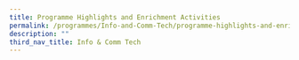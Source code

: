```yaml
---
title: Programme Highlights and Enrichment Activities
permalink: /programmes/Info-and-Comm-Tech/programme-highlights-and-enrichment-activities/
description: ""
third_nav_title: Info & Comm Tech
---
```

